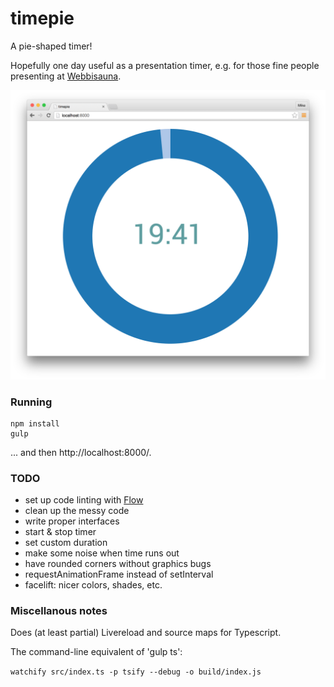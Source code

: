 timepie
=======

A pie-shaped timer!

Hopefully one day useful as a presentation timer, e.g. for those fine people presenting at [Webbisauna](http://www.webbisauna.fi/).

![Screenshot](https://github.com/mieky/timepie/raw/master/screenshot.png)

### Running

```
npm install
gulp
```

... and then http://localhost:8000/.

### TODO

- set up code linting with [Flow](https://github.com/facebook/flow)
- clean up the messy code
- write proper interfaces
- start & stop timer
- set custom duration
- make some noise when time runs out
- have rounded corners without graphics bugs
- requestAnimationFrame instead of setInterval
- facelift: nicer colors, shades, etc.

### Miscellanous notes

Does (at least partial) Livereload and source maps for Typescript.

The command-line equivalent of 'gulp ts':

```watchify src/index.ts -p tsify --debug -o build/index.js```

